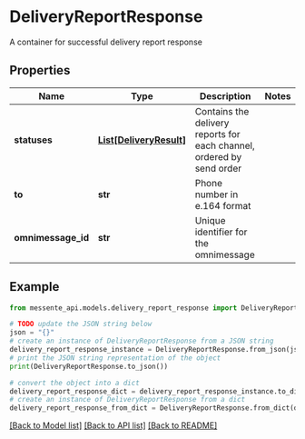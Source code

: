 # DeliveryReportResponse

A container for successful delivery report response

## Properties

Name | Type | Description | Notes
------------ | ------------- | ------------- | -------------
**statuses** | [**List[DeliveryResult]**](DeliveryResult.md) | Contains the delivery reports for each channel, ordered by send order | 
**to** | **str** | Phone number in e.164 format | 
**omnimessage_id** | **str** | Unique identifier for the omnimessage | 

## Example

```python
from messente_api.models.delivery_report_response import DeliveryReportResponse

# TODO update the JSON string below
json = "{}"
# create an instance of DeliveryReportResponse from a JSON string
delivery_report_response_instance = DeliveryReportResponse.from_json(json)
# print the JSON string representation of the object
print(DeliveryReportResponse.to_json())

# convert the object into a dict
delivery_report_response_dict = delivery_report_response_instance.to_dict()
# create an instance of DeliveryReportResponse from a dict
delivery_report_response_from_dict = DeliveryReportResponse.from_dict(delivery_report_response_dict)
```
[[Back to Model list]](../README.md#documentation-for-models) [[Back to API list]](../README.md#documentation-for-api-endpoints) [[Back to README]](../README.md)


